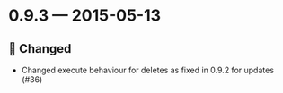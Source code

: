 # 0.9.3 — 2015-05-13

## 🔧 Changed

- Changed execute behaviour for deletes as fixed in 0.9.2 for updates (#36)

